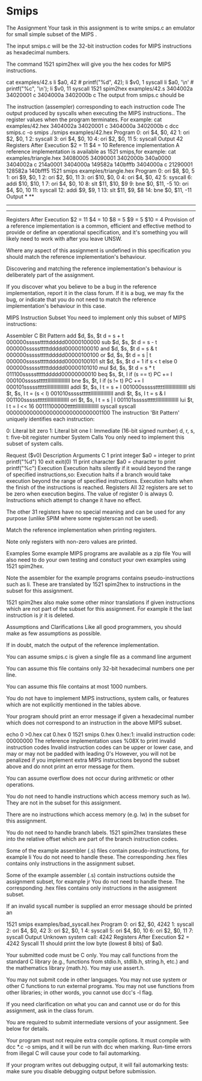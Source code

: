 # Smips
The Assignment
Your task in this assignment is to write smips.c an emulator for small simple subset of the MIPS .

The input smips.c will be the 32-bit instruction codes for MIPS instructions as hexadecimal numbers.

The command 1521 spim2hex will give you the hex codes for MIPS instructions.

cat examples/42.s
    li   $a0, 42          # printf("%d", 42);
    li   $v0, 1
    syscall
    li   $a0, '\n'      # printf("%c", '\n');
    li   $v0, 11
    syscall
1521 spim2hex examples/42.s
3404002a
34020001
c
3404000a
3402000b
c
The output from smips.c should be

The instruction (assempler) corresponding to each instruction code
The output produced by syscalls when executing the MIPS instructions..
The register values when the program terminates.
For example:
cat examples/42.hex
3404002a
34020001
c
3404000a
3402000b
c
dcc smips.c -o smips
./smips examples/42.hex
Program
  0: ori  $4, $0, 42
  1: ori  $2, $0, 1
  2: syscall
  3: ori  $4, $0, 10
  4: ori  $2, $0, 11
  5: syscall
Output
42
Registers After Execution
$2  = 11
$4  = 10
Reference implementation
A reference implementation is available as 1521 smips,for example:
cat examples/triangle.hex
34080005
34090001
3402000b
340a0000
3404002a
c
214a0001
3404000a
149582a
140bfffb
3404000a
c
21290001
128582a
140bfff5
1521 smips examples/triangle.hex
Program
  0: ori  $8, $0, 5
  1: ori  $9, $0, 1
  2: ori  $2, $0, 11
  3: ori  $10, $0, 0
  4: ori  $4, $0, 42
  5: syscall
  6: addi $10, $10, 1
  7: ori  $4, $0, 10
  8: slt  $11, $10, $9
  9: bne  $0, $11, -5
 10: ori  $4, $0, 10
 11: syscall
 12: addi $9, $9, 1
 13: slt  $11, $9, $8
 14: bne  $0, $11, -11
Output
*
**
***
****
Registers After Execution
$2  = 11
$4  = 10
$8  = 5
$9  = 5
$10 = 4
Provision of a reference implementation is a common, efficient and effective method to provide or define an operational specification, and it's something you will likely need to work with after you leave UNSW.

Where any aspect of this assignment is undefined in this specification you should match the reference implementation's behaviour.

Discovering and matching the reference implementation's behaviour is deliberately part of the assignment.

If you discover what you believe to be a bug in the reference implementation, report it in the class forum. If it is a bug, we may fix the bug, or indicate that you do not need to match the reference implementation's behaviour in this case.

MIPS Instruction Subset
You need to implement only this subset of MIPS instructions:

Assembler	C	Bit Pattern
add $d, $s, $t	d = s + t	000000ssssstttttddddd00000100000
sub $d, $s, $t	d = s - t	000000ssssstttttddddd00000100010
and $d, $s, $t	d = s & t	000000ssssstttttddddd00000100100
or $d, $s, $t	d = s | t	000000ssssstttttddddd00000100101
slt $d, $s, $t	d = 1 if s < t else 0	000000ssssstttttddddd00000101010
mul $d, $s, $t	d = s * t	011100ssssstttttddddd00000000010
beq $s, $t, I	if (s == t) PC += I	000100ssssstttttIIIIIIIIIIIIIIII
bne $s, $t, I	if (s != t) PC += I	000101ssssstttttIIIIIIIIIIIIIIII
addi $t, $s, I	t = s + I	001000ssssstttttIIIIIIIIIIIIIIII
slti $t, $s, I	t = (s < I)	001010ssssstttttIIIIIIIIIIIIIIII
andi $t, $s, I	t = s & I	001100ssssstttttIIIIIIIIIIIIIIII
ori $t, $s, I	t = s | I	001101ssssstttttIIIIIIIIIIIIIIII
lui $t, I	t = I << 16	00111100000tttttIIIIIIIIIIIIIIII
syscall	syscall	00000000000000000000000000001100
The instruction 'Bit Pattern' uniquely identifies each instruction:

0: Literal bit zero
1: Literal bit one
I: Immediate (16-bit signed number)
d, r, s, t: five-bit register number
System Calls
You only need to implement this subset of system calls.

Request ($v0)	Description	Arguments	C
1	print integer	$a0 = integer to print	printf("%d")
10	exit		exit(0)
11	print character	$a0 = character to print	printf("%c")
Execution
Execution halts silently if it would beyond the range of specified instructions,so:
Execution halts if a branch would take execution beyond the range of specified instructions.
Execution halts when the finish of the instructions is reached.
Registers
All 32 registers are set to be zero when execution begins.
The value of register 0 is always 0. Instructions which attempt to change it have no effect.

The other 31 registers have no special meaning and can be used for any purpose (unlike SPIM where some registerscan not be used).

Match the reference implementation when printing registers.

Note only registers with non-zero values are printed.

Examples
Some example MIPS programs are available as a zip file
You will also need to do your own testing and constuct your own examples using 1521 spim2hex.

Note the assembler for the example programs contains pseudo-instructions such as li. These are translated by 1521 spim2hex to instructions in the subset for this assignment.

1521 spim2hex also make some other minor translations if given instructions which are not part of the subset for this assignment. For example it the last instruction is jr it is deleted.

Assumptions and Clarifications
Like all good programmers, you should make as few assumptions as possible.

If in doubt, match the output of the reference implementation.

You can assume smips.c is given a single file as a command line argument

You can assume this file contains only 32-bit hexadecimal numbers one per line.

You can assume this file contains at most 1000 numbers.

You do not have to implement MIPS instructions, system calls, or features which are not explicitly mentioned in the tables above.

Your program should print an error message if given a hexadecimal number which does not correspond to an instruction in the above MIPS subset.

echo 0 >0.hex
cat 0.hex
0
1521 smips 0.hex
0.hex:1: invalid instruction code: 00000000
The reference implementation uses %08X to print invalid instruction codes
Invalid instruction codes can be upper or lower case, and may or may not be padded with leading 0's
However, you will not be penalized if you implement extra MIPS instructions beyond the subset above and do nnot print an error message for them.

You can assume overflow does not occur during arithmetic or other operations.

You do not need to handle instructions which access memory such as lw). They are not in the subset for this assignment.

There are no instructions which access memory (e.g. lw) in the subset for this assignment.

You do not need to handle branch labels. 1521 spim2hex translates these into the relative offset which are part of the branch instruction codes.

Some of the example assembler (.s) files contain pseudo-instructions, for example li You do not need to handle these. The corresponding .hex files contains only instructions in the assignment subset.

Some of the example assembler (.s) contain instructions outside the assignment subset, for example jr You do not need to handle these. The corresponding .hex files contains only instructions in the assignment subset.

If an invalid syscall number is supplied an error message should be printed an

1521 smips examples/bad_syscall.hex
Program
  0: ori  $2, $0, 4242
  1: syscall
  2: ori  $4, $0, 42
  3: ori  $2, $0, 1
  4: syscall
  5: ori  $4, $0, 10
  6: ori  $2, $0, 11
  7: syscall
Output
Unknown system call: 4242
Registers After Execution
$2  = 4242
Syscall 11 should print the low byte (lowest 8 bits) of $a0.

Your submitted code must be C only. You may call functions from the standard C library (e.g., functions from stdio.h, stdlib.h, string.h, etc.) and the mathematics library (math.h). You may use assert.h.

You may not submit code in other languages. You may not use system or other C functions to run external programs. You may not use functions from other libraries; in other words, you cannot use dcc's -l flag.

If you need clarification on what you can and cannot use or do for this assignment, ask in the class forum.

You are required to submit intermediate versions of your assignment. See below for details.

Your program must not require extra compile options. It must compile with dcc *.c -o smips, and it will be run with dcc when marking. Run-time errors from illegal C will cause your code to fail automarking.

If your program writes out debugging output, it will fail automarking tests: make sure you disable debugging output before submission.
